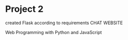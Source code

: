 # Project 2

created Flask according to requirements
CHAT WEBSITE 

Web Programming with Python and JavaScript
